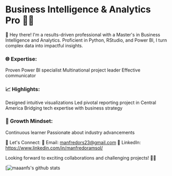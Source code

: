 # Business Intelligence & Analytics Pro 🚀💡
👋 Hey there! I'm a results-driven professional with a Master's in Business Intelligence and Analytics. Proficient in Python, RStudio, and Power BI, I turn complex data into impactful insights.

### 🌐 Expertise:
Proven Power BI specialist
Multinational project leader
Effective communicator

### 📈 Highlights:
Designed intuitive visualizations
Led pivotal reporting project in Central America
Bridging tech expertise with business strategy

### 🌱 Growth Mindset:
Continuous learner
Passionate about industry advancements

🤝 Let's Connect:
📧 Email: manfredors23@gmail.com
🔗 LinkedIn: https://www.linkedin.com/in/manfredoramsol/

Looking forward to exciting collaborations and challenging projects! 🚀✨

[![maaanfs's github stats](https://github-readme-stats.vercel.app/api?username=maaanfs)
